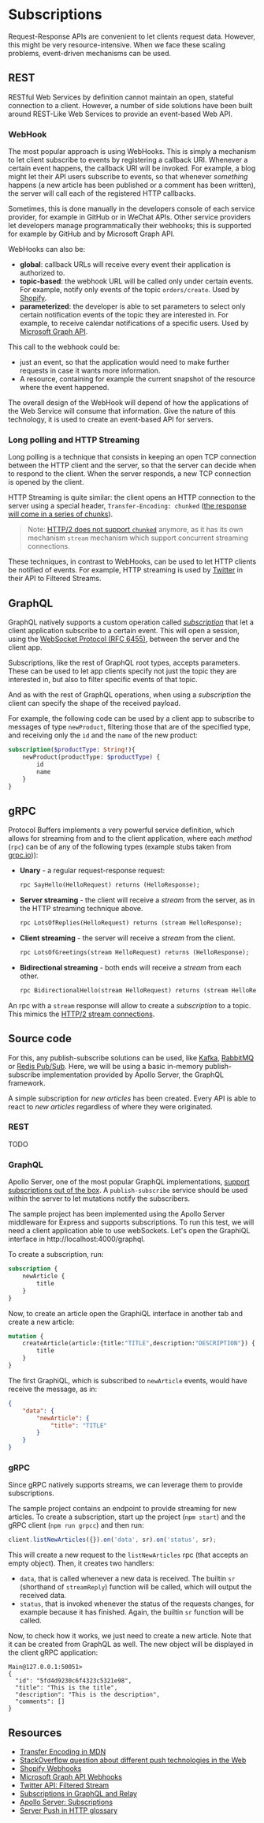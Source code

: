 # Subscriptions
Request-Response APIs are convenient to let clients request data. However, this might be very resource-intensive. When we face these scaling problems, event-driven mechanisms can be used.

## REST
RESTful Web Services by definition cannot maintain an open, stateful connection to a client. However, a number of side solutions have been built around REST-Like Web Services to provide an event-based Web API.

### WebHook
The most popular approach is using WebHooks. This is simply a mechanism to let client subscribe to events by registering a callback URI. Whenever a certain event happens, the callback URI will be invoked. For example, a blog might let their API users subscribe to events, so that whenever _something_ happens (a new article has been published or a comment has been written), the server will call each of the registered HTTP callbacks.

Sometimes, this is done manually in the developers console of each service provider, for example in GitHub or in WeChat APIs. Other service providers let developers manage programmatically their webhooks; this is supported for example by GitHub and by Microsoft Graph API.

WebHooks can also be:
* **global**: callback URLs will receive every event their application is authorized to.
* **topic-based**: the webhook URL will be called only under certain events. For example, notify only events of the topic `orders/create`. Used by [Shopify][Shopify Webhooks].
* **parameterized**: the developer is able to set parameters to select only certain notification events of the topic they are interested in. For example, to receive calendar notifications of a specific users. Used by [Microsoft Graph API][Microsoft Graph API Webhooks].

This call to the webhook could be:
* just an event, so that the application would need to make further requests in case it wants more information.
* A resource, containing for example the current snapshot of the resource where the event happened.

The overall design of the WebHook will depend of how the applications of the Web Service will consume that information. Give the nature of this technology, it is used to create an event-based API for servers.

### Long polling and HTTP Streaming
Long polling is a technique that consists in keeping an open TCP connection between the HTTP client and the server, so that the server can decide when to respond to the client. When the server responds, a new TCP connection is opened by the client.

HTTP Streaming is quite similar: the client opens an HTTP connection to the server using a special header, `Transfer-Encoding: chunked` ([the response will come in a series of chunks][Transfer Encoding in MDN]).

> Note: [HTTP/2 does not support `chunked`][HTTP/2 (RFC 7540)] anymore, as it has its own mechanism `stream` mechanism which support concurrent streaming connections.

These techniques, in contrast to WebHooks, can be used to let HTTP clients be notified of events. For example, HTTP streaming is used by [Twitter][Twitter API: Filtered Stream] in their API to Filtered Streams.

## GraphQL
GraphQL natively supports a custom operation called [_subscription_][Subscriptions in GraphQL and Relay] that let a client application subscribe to a certain event. This will open a session, using the [WebSocket Protocol (RFC 6455)][], between the server and the client app.

Subscriptions, like the rest of GraphQL root types, accepts parameters. These can be used to let app clients specify not just the topic they are interested in, but also to filter specific events of that topic.

And as with the rest of GraphQL operations, when using a _subscription_ the client can specify the shape of the received payload.

For example, the following code can be used by a client app to subscribe to messages of type `newProduct`, filtering those that are of the specified type, and receiving only the `id` and the `name` of the new product:

```graphql
subscription($productType: String!){
    newProduct(productType: $productType) {
        id
        name
    }
}
```

## gRPC
Protocol Buffers implements a very powerful service definition, which allows for streaming from and to the client application, where each _method_ (`rpc`) can be of any of the following types (example stubs taken from [grpc.io](https://grpc.io/docs/what-is-grpc/core-concepts/))):

* **Unary** - a regular request-response request:

    ```proto
    rpc SayHello(HelloRequest) returns (HelloResponse);
    ```

* **Server streaming** - the client will receive a _stream_ from the server, as in the HTTP streaming technique above.

    ```proto
    rpc LotsOfReplies(HelloRequest) returns (stream HelloResponse);
    ```

* **Client streaming** - the server will receive a _stream_ from the client.

    ```proto
    rpc LotsOfGreetings(stream HelloRequest) returns (HelloResponse);
    ```

* **Bidirectional streaming** - both ends will receive a _stream_ from each other.

    ```proto
    rpc BidirectionalHello(stream HelloRequest) returns (stream HelloResponse);
    ```

An rpc with a `stream` response will allow to create a _subscription_ to a topic. This mimics the [HTTP/2 stream connections][HTTP/2 (RFC 7540)].

## Source code
For this, any publish-subscribe solutions can be used, like [Kafka](https://kafka.apache.org/), [RabbitMQ](https://www.rabbitmq.com/) or [Redis Pub/Sub](https://redis.io/topics/pubsub). Here, we will be using a basic in-memory publish-subscribe implementation provided by Apollo Server, the GraphQL framework.

A simple subscription for _new articles_ has been created. Every API is able to react to _new articles_ regardless of where they were originated.

### REST
TODO

### GraphQL
Apollo Server, one of the most popular GraphQL implementations, [support subscriptions out of the box][Apollo Server: Subscriptions]. A `publish-subscribe` service should be used within the server to let mutations notify the subscribers.

The sample project has been implemented using the Apollo Server middleware for Express and supports subscriptions. To run this test, we will need a client application able to use webSockets. Let's open the GraphiQL interface in http://localhost:4000/graphql.

To create a subscription, run:

```graphql
subscription {
    newArticle {
        title
    }
}
```

Now, to create an article open the GraphiQL interface in another tab and create a new article:

```graphql
mutation {
    createArticle(article:{title:"TITLE",description:"DESCRIPTION"}) {
        title
    }
}
```

The first GraphiQL, which is subscribed to `newArticle` events, would have receive the message, as in:

```json
{
    "data": {
        "newArticle": {
            "title": "TITLE"
        }
    }
}
```

### gRPC
Since gRPC natively supports streams, we can leverage them to provide subscriptions.

The sample project contains an endpoint to provide streaming for new articles. To create a subscription, start up the project (`npm start`) and the gRPC client (`npm run grpcc`) and then run:

```js
client.listNewArticles({}).on('data', sr).on('status', sr);
```

This will create a new request to the `listNewArticles` rpc (that accepts an empty object). Then, it creates two handlers:

* `data`, that is called whenever a new data is received. The builtin `sr` (shorthand of `streamReply`) function will be called, which will output the received data.
* `status`, that is invoked whenever the status of the requests changes, for example because it has finished. Again, the builtin `sr` function will be called.

Now, to check how it works, we just need to create a new article. Note that it can be created from GraphQL as well. The new object will be displayed in the client gRPC application:

```
Main@127.0.0.1:50051>
{
  "id": "5fd4d9230c6f4323c5321e98",
  "title": "This is the title",
  "description": "This is the description",
  "comments": []
}
```

## Resources
* [Transfer Encoding in MDN][]
* [StackOverflow question about different push technologies in the Web](https://stackoverflow.com/questions/12555043/my-understanding-of-http-polling-long-polling-http-streaming-and-websockets)
* [Shopify Webhooks][]
* [Microsoft Graph API Webhooks][]
* [Twitter API: Filtered Stream][]
* [Subscriptions in GraphQL and Relay][]
* [Apollo Server: Subscriptions][]
* [Server Push in HTTP glossary](https://stackoverflow.com/a/14711517)

[Transfer Encoding in MDN]: https://developer.mozilla.org/en-US/docs/Web/HTTP/Headers/Transfer-Encoding
[HTTP/2 (RFC 7540)]: https://tools.ietf.org/html/rfc7540
[Shopify Webhooks]: https://shopify.dev/docs/admin-api/rest/reference/events/webhook
[Microsoft Graph API Webhooks]: https://docs.microsoft.com/en-us/graph/api/resources/webhooks?view=graph-rest-1.0
[Twitter API: Filtered Stream]: https://developer.twitter.com/en/docs/twitter-api/tweets/filtered-stream/introduction
[Subscriptions in GraphQL and Relay]: https://graphql.org/blog/subscriptions-in-graphql-and-relay/
[Apollo Server: Subscriptions]: https://www.apollographql.com/docs/apollo-server/data/subscriptions/
[WebSocket Protocol (RFC 6455)]: https://tools.ietf.org/html/rfc6455
